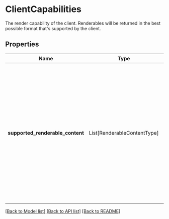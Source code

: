 # ClientCapabilities

The render capability of the client. Renderables will be returned in the best possible format that's supported
by the client.


## Properties
| Name | Type | Required | Description |
| ------------ | ------------- | ------------- | ------------- |
**supported_renderable_content** | List[RenderableContentType] | Yes | Supported renderable content types. Unsupported types will be converted to supported ones. More advanced renderable content types may suffer lower performance or fidelity when being transcoded into the base geometry type. The base geometry type must always be supported. Refer to [RenderableContent](https://palantir.com/#/components/schemas/RenderableContent) for the shape of the renderable contents.  |


[[Back to Model list]](../../../../README.md#models-v1-link) [[Back to API list]](../../../../README.md#apis-v1-link) [[Back to README]](../../../../README.md)

